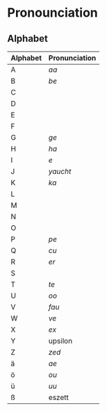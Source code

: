 # Pronounciation

## Alphabet

   Alphabet | Pronunciation
   ------ | -------
   A | *aa*
   B | *be*
   C |
   D |
   E |
   F |
   G | *ge*
   H | *ha*
   I | *e*
   J | *yaucht*
   K | *ka*
   L | 
   M | 
   N | 
   O | 
   P | *pe*
   Q | *cu*
   R | *er*
   S | 
   T | *te*
   U | *oo*
   V | *fau*
   W | *ve*
   X | *ex*
   Y | upsilon
   Z | *zed*
   ä | *ae*
   ö | *ou* 
   ü | *uu*
   ß | eszett
